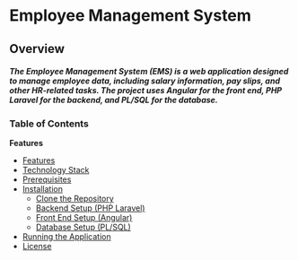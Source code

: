 <h1> <b> Employee Management System </b> </h1>
<h2>Overview</h2> 
<h5>The Employee Management System (EMS) is a web application designed to manage employee data, including salary information, pay slips, and other HR-related tasks. The project uses Angular for the front end, PHP Laravel for the backend, and PL/SQL for the database.</h5>

<h3>Table of Contents</h3>
<b>Features</b>
<ul>
  <li><a href="#features">Features</a></li>
  <li><a href="#technology-stack">Technology Stack</a></li>
  <li><a href="#prerequisites">Prerequisites</a></li>
  <li><a href="#installation">Installation</a>
    <ul>
      <li><a href="#clone-the-repository">Clone the Repository</a></li>
      <li><a href="#backend-setup-php-laravel">Backend Setup (PHP Laravel)</a></li>
      <li><a href="#front-end-setup-angular">Front End Setup (Angular)</a></li>
      <li><a href="#database-setup-plsql">Database Setup (PL/SQL)</a></li>
    </ul>
  </li>
  <li><a href="#running-the-application">Running the Application</a></li>
  <li><a href="#license">License</a></li>
</ul>
